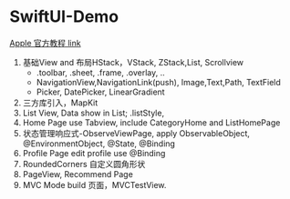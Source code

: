 # SwiftUI-Demo

 [Apple 官方教程 link](https://developer.apple.com/tutorials/swiftui/creating-and-combining-views)
 
 1. 基础View and 布局HStack，VStack, ZStack,List, Scrollview 
    *  .toolbar, .sheet, .frame, .overlay, ..
    *  NavigationView,NavigationLink(push), Image,Text,Path, TextField
    *  Picker, DatePicker, LinearGradient
 2. 三方库引入，MapKit
 3. List View, Data show in List; .listStyle, 
 4. Home Page use Tabview, include CategoryHome and ListHomePage
 5. 状态管理响应式-ObserveViewPage, apply ObservableObject, @EnvironmentObject, @State, @Binding 
 6. Profile Page edit profile use  @Binding 
 7. RoundedCorners 自定义圆角形状
 8. PageView, Recommend Page
 9. MVC Mode build 页面，MVCTestView.
 
